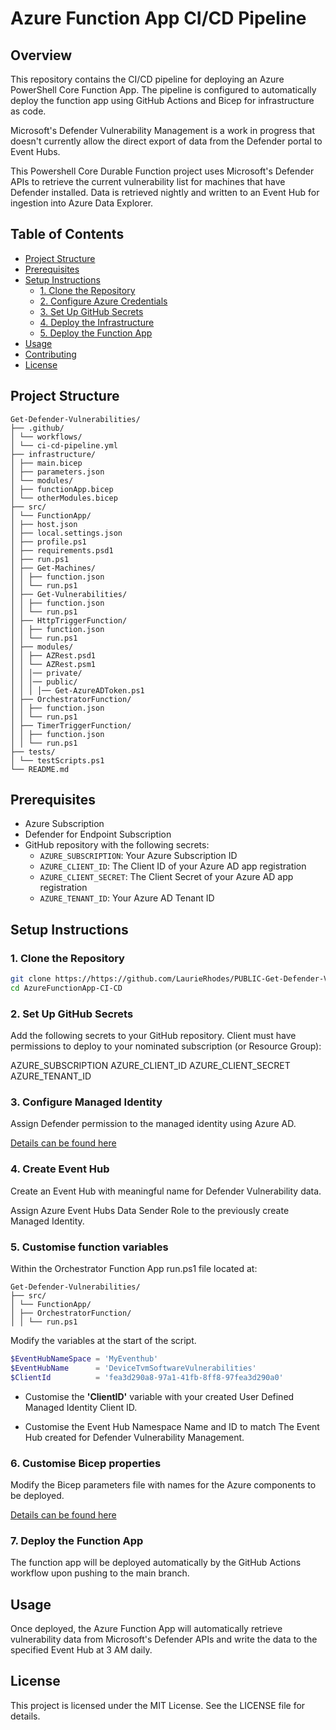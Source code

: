 # Azure Function App CI/CD Pipeline

## Overview

This repository contains the CI/CD pipeline for deploying an Azure PowerShell Core Function App. The pipeline is configured to automatically deploy the function app using GitHub Actions and Bicep for infrastructure as code.

Microsoft's Defender Vulnerability Management is a work in progress that doesn't currently allow the direct export of data from the Defender portal to Event Hubs.

This Powershell Core Durable Function project uses Microsoft's Defender APIs to retrieve the current vulnerability list for machines that have Defender installed.  Data is retrieved nightly and written to an Event Hub for ingestion into Azure Data Explorer.  

## Table of Contents

- [Project Structure](#project-structure)
- [Prerequisites](#prerequisites)
- [Setup Instructions](#setup-instructions)
  - [1. Clone the Repository](#1-clone-the-repository)
  - [2. Configure Azure Credentials](#2-configure-azure-credentials)
  - [3. Set Up GitHub Secrets](#3-set-up-github-secrets)
  - [4. Deploy the Infrastructure](#4-deploy-the-infrastructure)
  - [5. Deploy the Function App](#5-deploy-the-function-app)
- [Usage](#usage)
- [Contributing](#contributing)
- [License](#license)

## Project Structure

```plaintext
Get-Defender-Vulnerabilities/
├── .github/
│ └── workflows/
│ └── ci-cd-pipeline.yml
├── infrastructure/
│ ├── main.bicep
│ ├── parameters.json
│ └── modules/
│ ├── functionApp.bicep
│ └── otherModules.bicep
├── src/
│ └── FunctionApp/
│ ├── host.json
│ ├── local.settings.json
│ ├── profile.ps1
│ ├── requirements.psd1
│ ├── run.ps1
│ ├── Get-Machines/
│ │ ├── function.json
│ │ └── run.ps1
│ ├── Get-Vulnerabilities/
│ │ ├── function.json
│ │ └── run.ps1
│ ├── HttpTriggerFunction/
│ │ ├── function.json
│ │ └── run.ps1
│ ├── modules/
│ │ ├── AZRest.psd1
│ │ └── AZRest.psm1
│ │ │── private/
│ │ │── public/
│ │ │ │── Get-AzureADToken.ps1
│ ├── OrchestratorFunction/
│ │ ├── function.json
│ │ └── run.ps1
│ ├── TimerTriggerFunction/
│ │ ├── function.json
│ │ └── run.ps1
├── tests/
│ └── testScripts.ps1
└── README.md
```

## Prerequisites

- Azure Subscription
- Defender for Endpoint Subscription
- GitHub repository with the following secrets:
  - `AZURE_SUBSCRIPTION`: Your Azure Subscription ID
  - `AZURE_CLIENT_ID`: The Client ID of your Azure AD app registration
  - `AZURE_CLIENT_SECRET`: The Client Secret of your Azure AD app registration
  - `AZURE_TENANT_ID`: Your Azure AD Tenant ID

## Setup Instructions

### 1. Clone the Repository

```sh
git clone https://https://github.com/LaurieRhodes/PUBLIC-Get-Defender-Vulnerabilities.git
cd AzureFunctionApp-CI-CD
```

### 2. Set Up GitHub Secrets

Add the following secrets to your GitHub repository.  Client must have permissions to deploy to your nominated subscription (or Resource Group):

AZURE_SUBSCRIPTION
AZURE_CLIENT_ID
AZURE_CLIENT_SECRET
AZURE_TENANT_ID

### 3. Configure Managed Identity

Assign Defender permission to the managed identity using Azure AD.

[Details can be found here](./docs/Identity.md)

### 4. Create Event Hub

Create an Event Hub with meaningful name for Defender Vulnerability data.

Assign Azure Event Hubs Data Sender Role to the previously create Managed Identity.

### 5. Customise function variables

Within the Orchestrator Function App run.ps1 file located at:

```plaintext
Get-Defender-Vulnerabilities/
├── src/
│ └── FunctionApp/
│ ├── OrchestratorFunction/
│ │ └── run.ps1
```

Modify the variables at the start of the script.

```powershell
$EventHubNameSpace = 'MyEventhub'
$EventHubName      = 'DeviceTvmSoftwareVulnerabilities'
$ClientId          = 'fea3d290a8-97a1-41fb-8ff8-97fea3d290a0'
```

- Customise the **'ClientID'** variable with your created User Defined Managed Identity Client ID.

- Customise the Event Hub Namespace Name and ID to match The Event Hub created for Defender Vulnerability Management.

### 6. Customise Bicep properties

Modify the Bicep parameters file with names for the Azure components to be deployed.

[Details can be found here](./docs/Bicep.md)

### 7. Deploy the Function App

The function app will be deployed automatically by the GitHub Actions workflow upon pushing to the main branch.

## Usage

Once deployed, the Azure Function App will automatically retrieve vulnerability data from Microsoft's Defender APIs and write the data to the specified Event Hub at 3 AM daily.

## License

This project is licensed under the MIT License. See the LICENSE file for details.
